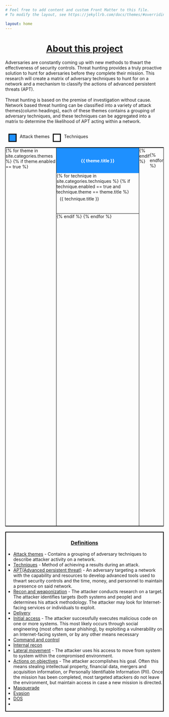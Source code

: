 ```yaml
---
# Feel free to add content and custom Front Matter to this file.
# To modify the layout, see https://jekyllrb.com/docs/themes/#overriding-theme-defaults

layout: home
---
```


<h1><u><center>About this project</center></u></h1>
<div class="abstract_textbox">
    <p>
        Adversaries are constantly coming up with new methods to thwart the effectiveness of security controls. Threat hunting provides a truly proactive solution to hunt for adversaries before they complete their mission. This research will create a matrix of adversary techniques to hunt for on a network and a mechanism to classify the actions of advanced persistent threats (APT).
        <br><br>
        Threat hunting is based on the premise of investigation without cause. Network based threat hunting can be classified into a variety of attack themes(column headings), each of these themes contains a grouping of adversary techniques, and these techniques can be aggregated into a matrix to determine the likelihood of APT acting within a network.
        <br>
        <br>
    </p>
</div>

<style>
.attack_theme_square {
  height: 20px;
  width: 20px;
  background-color: DodgerBlue;
  border-style: solid;
  border-color: black;
}
.technique_square {
    height: 20px;
    width: 20px;
    background-color: White;
    border-style: solid;
    border-color: black;
}
</style>

<style>
    table, caption, thead, tbody, td, tr {
        border: 1px solid black;
        padding: 1rem;
        overflow: scroll;

    }
    .flexbox{
        display: flex;
        width: 100%
        flex-wrap: nowrap;
        height: 75rem;
        border-style: solid;
        border-color: black;
        border-width: 2px 1px 2px 1px;
    }
    .col{
        height: 100%;
        border-style: solid;
        border-color: black;
        border-width: 0 1px 0 1px;
    }
    .theme{
        padding: 10px;
        font-weight: 700;
        color: white;
        background: DodgerBlue;
        min-height: 5%;
        max-height: 25px;
        margin: 0;
        text-align: center;
        display: flex;
        justify-content: center;
        align-items: center;
    }
    .techniques{
        display: flex;
        flex-direction: column;
        flex-wrap: nowrap;
        height: 100%;
    }
    .col .technique{
        padding: 5px 10px;
        min-height: 50px;
        text-decoration: none;
        border-style: solid;
        border-color: black;
        border-width: 0 0 1px 0;
    }

    .col .technique:hover{
        background-color: #6699cc;
        color: white;
    }
    .key {
        display: flex;
    }
    #keyItem {
        margin-right: 10px;
        margin-left: 10px;
    }

</style>

<div class="key">
    <div id="keyItem" class="attack_theme_square"></div>
    Attack themes
    <div id="keyItem" class="technique_square"></div>
    Techniques
</div>

<br>

<div class="flexbox">
{% for theme in site.categories.themes %}
    {% if theme.enabled == true %}
    <div class="col">
        <p class="theme"> {{ theme.title }}</p>
        <div class="techniques">
        {% for technique in site.categories.techniques %}
            {% if technique.enabled == true and technique.theme == theme.title %}
            <a class="technique" href="{{ site.url }}{{ site.baseurl }}/{{ technique.permalink }}">{{ technique.title }}</a>
            {% endif %}
        {% endfor %}
    </div>
</div>
{% endif %}

{% endfor %}
</div>

<br>

<div class="definitions" style="border:2px solid black;">
    <h3><center><u><b>Definitions</b></u></center></h3>
    <ul>
        <li><u>Attack themes</u> - Contains a grouping of adversary techniques to describe attacker activity on a network.</li>
        <li><u>Techniques</u> - Method of achieving a results during an attack.</li>
        <li><u>APT(Advanced persistent threat)</u> -  An adversary targeting a network with the capability and resources to develop advanced tools used to thwart security controls and the time, money, and personnel to maintain a presence on said network.</li>
        <li><u>Recon and weaponization</u> - The attacker conducts research on a target. The attacker identifies targets (both systems and people) and determines his attack methodology. The attacker may look for Internet-facing services or individuals to exploit.</li>
        <li><u>Delivery</u> </li>
        <li><u>Initial access</u> - The attacker successfully executes malicious code on one or more systems. This most likely occurs through social engineering (most often spear phishing), by exploiting a vulnerability on an Internet-facing system, or by any other means necessary</li>
        <li><u>Command and control</u> </li>
        <li><u>Internal recon</u> </li>
        <li><u>Lateral movement</u> - The attacker uses his access to move from system to system within the compromised environment.</li>
        <li><u>Actions on objectives</u> - The attacker accomplishes his goal. Often this means stealing intellectual property, financial data, mergers and acquisition information, or Personally Identifiable Information (PII). Once the mission has been completed, most targeted attackers do not leave the environment, but maintain access in case a new mission is directed.</li>
        <li><u>Masquerade</u> </li>
        <li><u>Evasion</u> </li>
        <li><u>DOS</u> </li>
        <li><u></u> </li>
    </ul>
</div>
